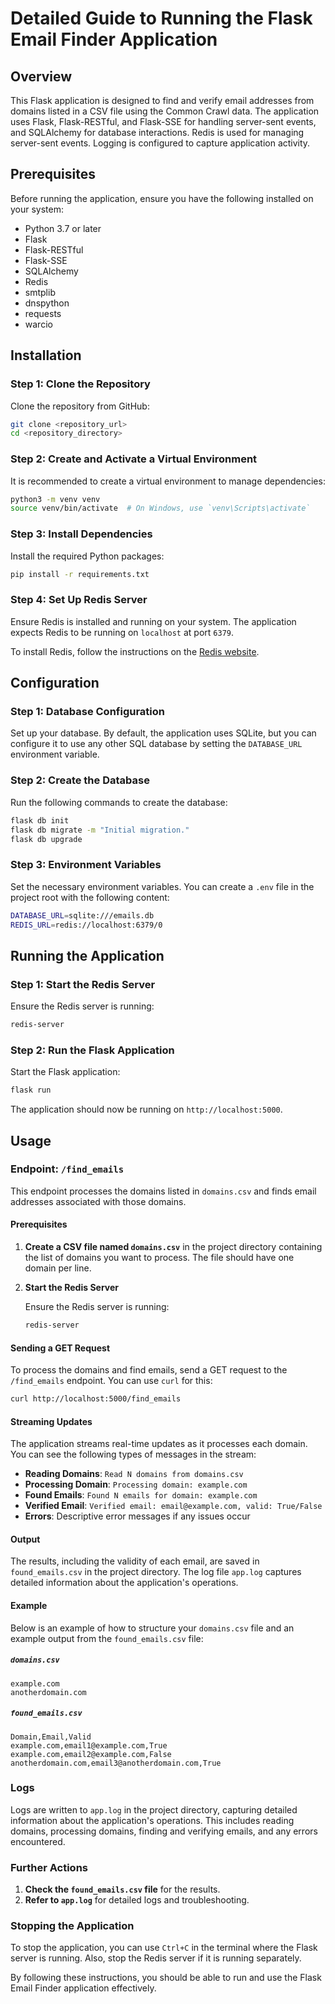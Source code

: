 
# Detailed Guide to Running the Flask Email Finder Application

## Overview

This Flask application is designed to find and verify email addresses from domains listed in a CSV file using the Common Crawl data. The application uses Flask, Flask-RESTful, and Flask-SSE for handling server-sent events, and SQLAlchemy for database interactions. Redis is used for managing server-sent events. Logging is configured to capture application activity.

## Prerequisites

Before running the application, ensure you have the following installed on your system:

- Python 3.7 or later
- Flask
- Flask-RESTful
- Flask-SSE
- SQLAlchemy
- Redis
- smtplib
- dnspython
- requests
- warcio

## Installation

### Step 1: Clone the Repository

Clone the repository from GitHub:

```sh
git clone <repository_url>
cd <repository_directory>
```

### Step 2: Create and Activate a Virtual Environment

It is recommended to create a virtual environment to manage dependencies:

```sh
python3 -m venv venv
source venv/bin/activate  # On Windows, use `venv\Scripts\activate`
```

### Step 3: Install Dependencies

Install the required Python packages:

```sh
pip install -r requirements.txt
```

### Step 4: Set Up Redis Server

Ensure Redis is installed and running on your system. The application expects Redis to be running on `localhost` at port `6379`.

To install Redis, follow the instructions on the [Redis website](https://redis.io/download).

## Configuration

### Step 1: Database Configuration

Set up your database. By default, the application uses SQLite, but you can configure it to use any other SQL database by setting the `DATABASE_URL` environment variable.

### Step 2: Create the Database

Run the following commands to create the database:

```sh
flask db init
flask db migrate -m "Initial migration."
flask db upgrade
```

### Step 3: Environment Variables

Set the necessary environment variables. You can create a `.env` file in the project root with the following content:

```sh
DATABASE_URL=sqlite:///emails.db
REDIS_URL=redis://localhost:6379/0
```

## Running the Application

### Step 1: Start the Redis Server

Ensure the Redis server is running:

```sh
redis-server
```

### Step 2: Run the Flask Application

Start the Flask application:

```sh
flask run
```

The application should now be running on `http://localhost:5000`.

## Usage

### Endpoint: `/find_emails`

This endpoint processes the domains listed in `domains.csv` and finds email addresses associated with those domains.

#### Prerequisites

1. **Create a CSV file named `domains.csv`** in the project directory containing the list of domains you want to process. The file should have one domain per line.

2. **Start the Redis Server**

   Ensure the Redis server is running:

   ```sh
   redis-server
   ```

#### Sending a GET Request

To process the domains and find emails, send a GET request to the `/find_emails` endpoint. You can use `curl` for this:

```sh
curl http://localhost:5000/find_emails
```

#### Streaming Updates

The application streams real-time updates as it processes each domain. You can see the following types of messages in the stream:

- **Reading Domains**: `Read N domains from domains.csv`
- **Processing Domain**: `Processing domain: example.com`
- **Found Emails**: `Found N emails for domain: example.com`
- **Verified Email**: `Verified email: email@example.com, valid: True/False`
- **Errors**: Descriptive error messages if any issues occur

#### Output

The results, including the validity of each email, are saved in `found_emails.csv` in the project directory. The log file `app.log` captures detailed information about the application's operations.

#### Example

Below is an example of how to structure your `domains.csv` file and an example output from the `found_emails.csv` file:

##### `domains.csv`

```csv
example.com
anotherdomain.com
```

##### `found_emails.csv`

```csv
Domain,Email,Valid
example.com,email1@example.com,True
example.com,email2@example.com,False
anotherdomain.com,email3@anotherdomain.com,True
```

### Logs

Logs are written to `app.log` in the project directory, capturing detailed information about the application's operations. This includes reading domains, processing domains, finding and verifying emails, and any errors encountered.

### Further Actions

1. **Check the `found_emails.csv` file** for the results.
2. **Refer to `app.log`** for detailed logs and troubleshooting.

### Stopping the Application

To stop the application, you can use `Ctrl+C` in the terminal where the Flask server is running. Also, stop the Redis server if it is running separately.

By following these instructions, you should be able to run and use the Flask Email Finder application effectively.
